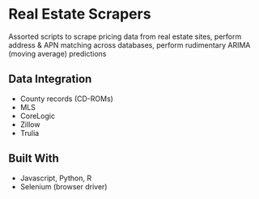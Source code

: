 # Real Estate Scrapers 

Assorted scripts to scrape pricing data from real estate sites, perform address & APN matching across databases, perform rudimentary ARIMA (moving average) predictions


## Data Integration

* County records (CD-ROMs)
* MLS 
* CoreLogic
* Zillow
* Trulia


## Built With

* Javascript, Python, R
* Selenium (browser driver) 
